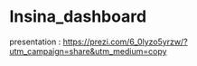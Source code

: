 # Insina_dashboard
presentation : https://prezi.com/6_0lyzo5yrzw/?utm_campaign=share&utm_medium=copy
